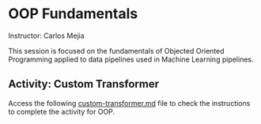 # OOP Fundamentals
Instructor: Carlos Mejia

This session is focused on the fundamentals of Objected Oriented Programming applied to data pipelines used in Machine Learning pipelines.

## Activity: Custom Transformer
Access the following [custom-transformer.md](activity/custom-transformer.md) file to check the instructions to complete the activity for OOP.

